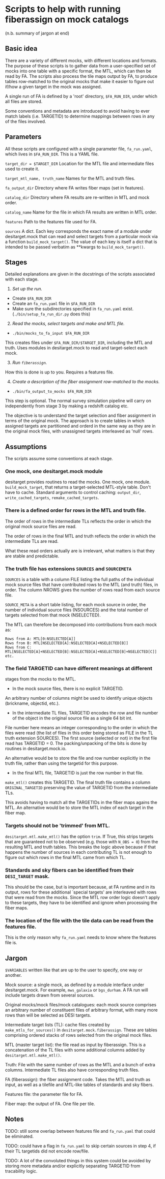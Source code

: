 Scripts to help with running fiberassign on mock catalogs
=========================================================
(n.b. summary of jargon at end)

Basic idea
----------

There are a variety of different mocks, with different locations and formats.
The purpose of these scripts is to gather data from a user-specified set of
mocks into one table with a specific format, the MTL, which can then be read by
FA. The scripts also process the tile maps output by FA, to produce tables
row-matched to the original mocks that make it easier to figure out if/how a
given target in the mock was assigned.

A single run of FA is defined by a 'root' directory, `$FA_RUN_DIR`, under which
all files are stored.

Some conventions and metadata are introduced to avoid having to ever match
labels (i.e. TARGETID) to determine mappings between rows in any of the files
involved.

Parameters
----------

All these scripts are configured with a single parameter file, `fa_run.yaml`,
which lives in `$FA_RUN_DIR`. This is a YAML file.

`target_dir = $TARGET_DIR`
	Location for the MTL file and intermediate files used to create it.

`target_mtl_name, truth_name`
	Names for the MTL and truth files.

`fa_output_dir`
	Directory where FA writes fiber maps (set in features).

`catalog_dir`
	Directory where FA results are re-written in MTL and mock order.

`catalog_name`
	Name for the file in which FA results are written in MTL order.

`features`
	Path to the features file used for FA.

`sources`
	A dict. Each key corresponds the exact name of a module under
	desitarget.mock that can read and select targets from a particular mock via a
	function `build_mock_target()`. The value of each key is itself a dict that is
	intended to be passed verbatim as **kwargs to `build_mock_target()`.

Stages
------

Detailed explanations are given in the docstrings of the scripts associated with
each stage.

1. *Set up the run.*

- Create `$FA_RUN_DIR`
- Create an `fa_run.yaml` file in `$FA_RUN_DIR`
- Make sure the subdirectories specified in `fa_run.yaml` exist.
  (`./bin/setup_fa_run_dir.py` does this)

2. *Read the mocks, select targets and make and MTL file.*

- `./bin/mocks_to_fa_input $FA_RUN_DIR`

This creates files under `$FA_RUN_DIR/$TARGET_DIR`, including the MTL and truth.
Uses modules in desitarget.mock to read and target-select each mock.

3. *Run `fiberassign`.*

How this is done is up to you. Requires a features file.  

4. *Create a description of the fiber assignment row-matched to the mocks.*

- `./bin/fa_output_to_mocks $FA_RUN_DIR`

This step is optional. The normal survey simulation pipeline will carry on
independently from stage 3 by making a redshift catalog etc.

The objective is to understand the target selection and
fiber assignment in terms of the original mock. The approach is to create tables
in which assigned targets are partitioned and orderd in the same way as they are
in the original mock files, with unassigned targets interleaved as 'null' rows.

Assumptions
-----------

The scripts assume some conventions at each stage. 

### One mock, one desitarget.mock module

desitarget provides routines to read the mocks. One mock, one module.
`build_mock_target`, that returns a target-selected MTL-style table. Don't have
to cache. Standard arguments to control caching: `output_dir`,
`write_cached_targets`, `remake_cached_targets`.

### There is a defined order for rows in the MTL and truth file.

The order of rows in the intermediate TLs reflects the order in which the
original mock source files are read.

The order of rows in the final MTL and truth reflects the order in which the
intermediate TLs are read.

What these read orders actually are is irrelevant, what matters is that they
are stable and predictable.

### The truth file has extensions `SOURCES` and `SOURCEMETA`

`SOURCES` is a table with a column FILE listing the full paths of the
individual mock source files that have contributed rows to the MTL (and truth)
files, in order. The column NROWS gives the number of rows read from each
source file.

`SOURCE_META` is a short table listing, for each mock source in order, the
number of individual source files (NSOURCES) and the total number of targets
selected from that mock (NSELECTED).

The MTL can therefore be decomposed into contributions from each mock as:

    Rows from A: MTL[0:NSELECTED[A]]
    Rows from B: MTL[NSELECTED[A]:NSELECTED[A]+NSELECTED[B]]
    Rows from C: MTL[NSELECTED[A]+NSELECTED[B]:NSELECTED[A]+NSELECTED[B]+NSELECTED[C]]
    etc.
 
### The field TARGETID can have different meanings at different
   stages from the mocks to the MTL.

- In the mock source files, there is no explicit TARGETID. 

An arbitrary number of columns might be used to identify unique objects
(brickname, objectid, etc.).

- In the intermediate TL files, TARGETID encodes the row and file number of the
  object in the original source file as a single 64 bit int. 

File number here means an integer corresponding to the order in which the files
were read (the list of files in this order being stored as FILE in the TL truth
extension SOURCES). The first source (selected or not) in the first file read
has TARGETID = 0. The packing/unpacking of the bits is done by routines in
desitarget.mock.io.

An alternative would be to store the file and row number explicitly in the
truth file, rather than using the targetid for this purpose.

- In the final MTL file, TARGETID is just the row number in that file. 

`make_mtl()` creates this TARGETID. The final truth file contains a column
`ORIGINAL_TARGETID` preserving the value of TARGETID from the intermediate TLs.

This avoids having to match all the TARGETIDs in the fiber maps agains the MTL.
An alternative would be to store the MTL index of each target in the fiber map.

### Targets should not be 'trimmed' from MTL.

`desitarget.mtl.make_mtl()` has the option `trim`. If True, this strips targets
that are guaranteed not to be observed (e.g. those with `N_OBS = 0`) from the
resulting MTL and truth tables. This breaks the logic above because if that
happens the number of sources in each contributing TL is not enough to figure
out which rows in the final MTL came from which TL.

### Standards and sky fibers can be identified from their `DESI_TARGET` mask.

This should be the case, but is important because, at FA runtime and in its
output, rows for these additional `special targets' are interleaved with rows
that were read from the mocks. Since the MTL row order logic doesn't apply to
these targets, they have to be identified and ignore when processing the fiber
maps.

### The location of the file with the tile data can be read from the features file.

This is the only reason why `fa_run.yaml` needs to know where the features file
is.

Jargon
------

`$VARIABLES` written like that are up to the user to specify, one way or another.
 
Mock source: a single mock, as defined by a module interface under
desitarget.mock. For example, `mws_galaxia` or `bgs_durham`. A FA run will
include targets drawn from several sources.

Original mocks/mock files/mock catalogues: each mock source comprises an
arbitrary number of constituent files of arbitrary format, with many more rows
than will be selected as DESI targets.

Intermediate target lists (TL): cache files created by
`make_mtls_for_sources()` in `desitarget.mock.fiberassign`. These are tables
comprising ordered stacks of rows selected from the original mock files.

MTL (master target list): the file read as input by fiberassign. This is a
concatenation of the TL files with some additional columns added by
`desitarget.mtl.make_mtl()`.

Truth: File with the same number of rows as the MTL and a bunch of extra
columns. Intermediate TL files also have corresponding truth files.

FA (fiberassign): the fiber assignment code. Takes the MTL and truth as input,
as well as a tilefile and MTL-like tables of standards and sky fibers.

Features file: the parameter file for FA.

Fiber map: the output of FA. One file per tile.


Notes
-----

TODO: still some overlap between features file and `fa_run.yaml` that could be
eliminated.

TODO: could have a flag in `fa_run.yaml` to skip certain sources in step 4, if
their TL targetids did not encode row/file.

TODO: A lot of the convoluted things in this system could be avoided by storing
more metadata and/or explicitly separating TARGETID from tracability logic.
